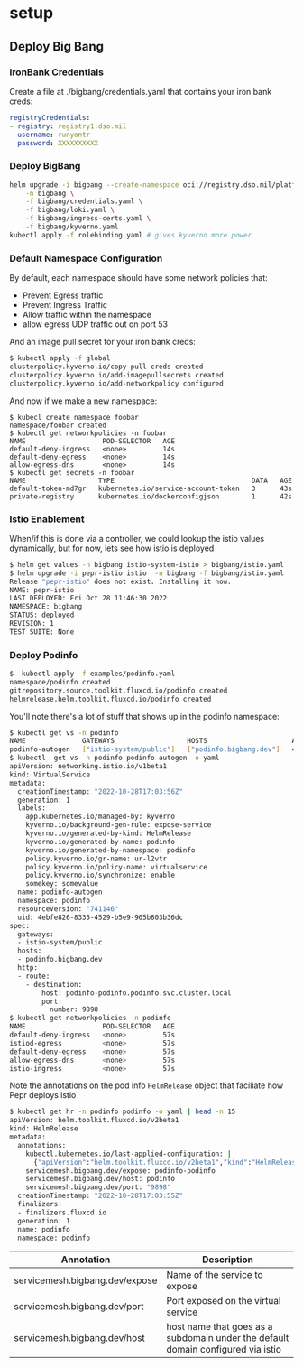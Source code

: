 # setup

## Deploy Big Bang

### IronBank Credentials

Create a file at ./bigbang/credentials.yaml that contains your iron bank creds:

```yaml
registryCredentials:
- registry: registry1.dso.mil
  username: runyontr
  password: XXXXXXXXXX
```

### Deploy BigBang

```bash
helm upgrade -i bigbang --create-namespace oci://registry.dso.mil/platform-one/big-bang/bigbang/bigbang --version 1.45.0 \
    -n bigbang \
    -f bigbang/credentials.yaml \
    -f bigbang/loki.yaml \
    -f bigbang/ingress-certs.yaml \
    -f bigbang/kyverno.yaml 
kubectl apply -f rolebinding.yaml # gives kyverno more power
```


### Default Namespace Configuration

By default, each namespace should have some network policies that:
* Prevent Egress traffic
* Prevent Ingress Traffic
* Allow traffic within the namespace
* allow egress UDP traffic out on port 53

And an image pull secret for your iron bank creds:

```bash
$ kubectl apply -f global                               
clusterpolicy.kyverno.io/copy-pull-creds created
clusterpolicy.kyverno.io/add-imagepullsecrets created
clusterpolicy.kyverno.io/add-networkpolicy configured
```
And now if we make a new namespace:

```
$ kubecl create namespace foobar
namespace/foobar created
$ kubectl get networkpolicies -n foobar                 
NAME                   POD-SELECTOR   AGE
default-deny-ingress   <none>         14s
default-deny-egress    <none>         14s
allow-egress-dns       <none>         14s
$ kubectl get secrets -n foobar                                                                                                      
NAME                  TYPE                                  DATA   AGE
default-token-md7gr   kubernetes.io/service-account-token   3      43s
private-registry      kubernetes.io/dockerconfigjson        1      42s
```


### Istio Enablement

When/if this is done via a controller, we could lookup the istio values dynamically, but for now, lets see how istio is deployed

```bash
$ helm get values -n bigbang istio-system-istio > bigbang/istio.yaml
$ helm upgrade -i pepr-istio istio  -n bigbang -f bigbang/istio.yaml
Release "pepr-istio" does not exist. Installing it now.
NAME: pepr-istio
LAST DEPLOYED: Fri Oct 28 11:46:30 2022
NAMESPACE: bigbang
STATUS: deployed
REVISION: 1
TEST SUITE: None
```

### Deploy Podinfo


```bash
$  kubectl apply -f examples/podinfo.yaml 
namespace/podinfo created
gitrepository.source.toolkit.fluxcd.io/podinfo created
helmrelease.helm.toolkit.fluxcd.io/podinfo created
```

You'll note there's a lot of stuff that shows up in the podinfo namespace:

```bash
$ kubectl get vs -n podinfo        
NAME              GATEWAYS                  HOSTS                     AGE
podinfo-autogen   ["istio-system/public"]   ["podinfo.bigbang.dev"]   42s
$ kubectl  get vs -n podinfo podinfo-autogen -o yaml
apiVersion: networking.istio.io/v1beta1
kind: VirtualService
metadata:
  creationTimestamp: "2022-10-28T17:03:56Z"
  generation: 1
  labels:
    app.kubernetes.io/managed-by: kyverno
    kyverno.io/background-gen-rule: expose-service
    kyverno.io/generated-by-kind: HelmRelease
    kyverno.io/generated-by-name: podinfo
    kyverno.io/generated-by-namespace: podinfo
    policy.kyverno.io/gr-name: ur-l2vtr
    policy.kyverno.io/policy-name: virtualservice
    policy.kyverno.io/synchronize: enable
    somekey: somevalue
  name: podinfo-autogen
  namespace: podinfo
  resourceVersion: "741146"
  uid: 4ebfe826-8335-4529-b5e9-905b803b36dc
spec:
  gateways:
  - istio-system/public
  hosts:
  - podinfo.bigbang.dev
  http:
  - route:
    - destination:
        host: podinfo-podinfo.podinfo.svc.cluster.local
        port:
          number: 9898
$ kubectl get networkpolicies -n podinfo                               
NAME                   POD-SELECTOR   AGE
default-deny-ingress   <none>         57s
istiod-egress          <none>         57s
default-deny-egress    <none>         57s
allow-egress-dns       <none>         57s
istio-ingress          <none>         57s
```

Note the annotations on the pod info `HelmRelease` object that faciliate how Pepr deploys istio

```bash
$ kubectl get hr -n podinfo podinfo -o yaml | head -n 15
apiVersion: helm.toolkit.fluxcd.io/v2beta1
kind: HelmRelease
metadata:
  annotations:
    kubectl.kubernetes.io/last-applied-configuration: |
      {"apiVersion":"helm.toolkit.fluxcd.io/v2beta1","kind":"HelmRelease","metadata":{"annotations":{"servicemesh.bigbang.dev/expose":"podinfo-podinfo","servicemesh.bigbang.dev/host":"podinfo","servicemesh.bigbang.dev/port":"9898"},"name":"podinfo","namespace":"podinfo"},"spec":{"chart":{"spec":{"chart":"charts/podinfo","sourceRef":{"kind":"GitRepository","name":"podinfo"}}},"interval":"1m0s","targetNamespace":"podinfo","values":{"image":{"repository":"registry.dso.mil/platform-one/big-bang/apps/sandbox/podinfo/podinfo"},"istio":{"enabled":true},"logLevel":"trace","podAnnotations":{"kiali.io/dashboards":"go,envoy","kiali.io/runtimes":"go,envoy"},"redis":{"enabled":false,"repository":"registry1.dso.mil/ironbank/bitnami/redis"},"replicaCount":1,"serviceMonitor":{"enabled":true,"interval":"30s"}}}}
    servicemesh.bigbang.dev/expose: podinfo-podinfo
    servicemesh.bigbang.dev/host: podinfo
    servicemesh.bigbang.dev/port: "9898"
  creationTimestamp: "2022-10-28T17:03:55Z"
  finalizers:
  - finalizers.fluxcd.io
  generation: 1
  name: podinfo
  namespace: podinfo
```


| Annotation | Description |
| --- | ---|
| servicemesh.bigbang.dev/expose| Name of the service to expose |
| servicemesh.bigbang.dev/port| Port exposed on the virtual service |
| servicemesh.bigbang.dev/host | host name that goes as a subdomain under the default domain configured via istio |
